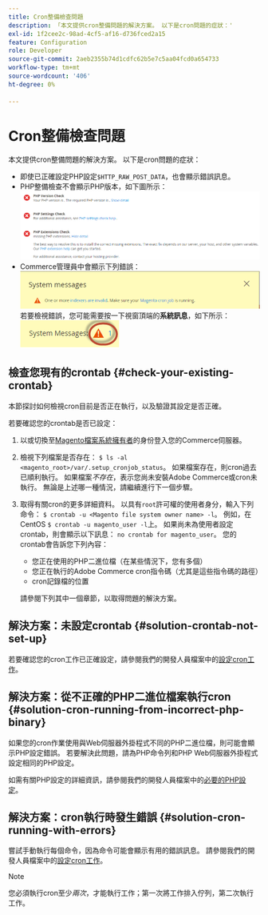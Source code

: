```yaml
---
title: Cron整備檢查問題
description: 「本文提供cron整備問題的解決方案。 以下是cron問題的症狀：'
exl-id: 1f2cee2c-98ad-4cf5-af16-d736fced2a15
feature: Configuration
role: Developer
source-git-commit: 2aeb2355b74d1cdfc62b5e7c5aa04fcd0a654733
workflow-type: tm+mt
source-wordcount: '406'
ht-degree: 0%

---
```


# Cron整備檢查問題

本文提供cron整備問題的解決方案。 以下是cron問題的症狀：

* 即使已正確設定PHP設定`$HTTP_RAW_POST_DATA`，也會顯示錯誤訊息。
* PHP整備檢查不會顯示PHP版本，如下圖所示：
  ![upgr-tshoot-no-cron.png](assets/upgr-tshoot-no-cron.png)
* Commerce管理員中會顯示下列錯誤：
  ![compman-cron-not-running.png](assets/compman-cron-not-running.png)
若要檢視錯誤，您可能需要按一下視窗頂端的**系統訊息**，如下所示：
  ![compman_sys-messages.png](assets/compman_sys-messages.png)

## 檢查您現有的crontab {#check-your-existing-crontab}

本節探討如何檢視cron目前是否正在執行，以及驗證其設定是否正確。

若要確認您的crontab是否已設定：

1. 以或切換至[Magento檔案系統擁有者](https://experienceleague.adobe.com/en/docs/commerce-operations/installation-guide/prerequisites/file-system/overview)的身份登入您的Commerce伺服器。
1. 檢視下列檔案是否存在： `$ ls -al <magento_root>/var/.setup_cronjob_status`。 如果檔案存在，則cron過去已順利執行。 如果檔案&#x200B;*不存在*，表示您尚未安裝Adobe Commerce或cron未執行。 無論是上述哪一種情況，請繼續進行下一個步驟。
1. 取得有關cron的更多詳細資料。 以具有`root`許可權的使用者身分，輸入下列命令： `$ crontab -u <Magento file system owner name> -l`。 例如，在CentOS `$ crontab -u magento_user -l`上。 如果尚未為使用者設定crontab，則會顯示以下訊息：    `no crontab for magento_user`。 您的crontab會告訴您下列內容：
   * 您正在使用的PHP二進位檔（在某些情況下，您有多個）
   * 您正在執行的Adobe Commerce cron指令碼（尤其是這些指令碼的路徑）
   * cron記錄檔的位置

   請參閱下列其中一個章節，以取得問題的解決方案。

## 解決方案：未設定crontab {#solution-crontab-not-set-up}

若要確認您的cron工作已正確設定，請參閱我們的開發人員檔案中的[設定cron工作](https://experienceleague.adobe.com/en/docs/commerce-operations/installation-guide/next-steps/configuration)。

## 解決方案：從不正確的PHP二進位檔案執行cron {#solution-cron-running-from-incorrect-php-binary}

如果您的cron作業使用與Web伺服器外掛程式不同的PHP二進位檔，則可能會顯示PHP設定錯誤。 若要解決此問題，請為PHP命令列和PHP Web伺服器外掛程式設定相同的PHP設定。

如需有關PHP設定的詳細資訊，請參閱我們的開發人員檔案中的[必要的PHP設定](https://experienceleague.adobe.com/en/docs/commerce-operations/installation-guide/prerequisites/php-settings)。

## 解決方案：cron執行時發生錯誤 {#solution-cron-running-with-errors}

嘗試手動執行每個命令，因為命令可能會顯示有用的錯誤訊息。 請參閱我們的開發人員檔案中的[設定cron工作](https://experienceleague.adobe.com/en/docs/commerce-operations/installation-guide/next-steps/configuration)。

>[!NOTE]
>
>您必須執行cron至少&#x200B;*兩次*，才能執行工作；第一次將工作排入佇列，第二次執行工作。
